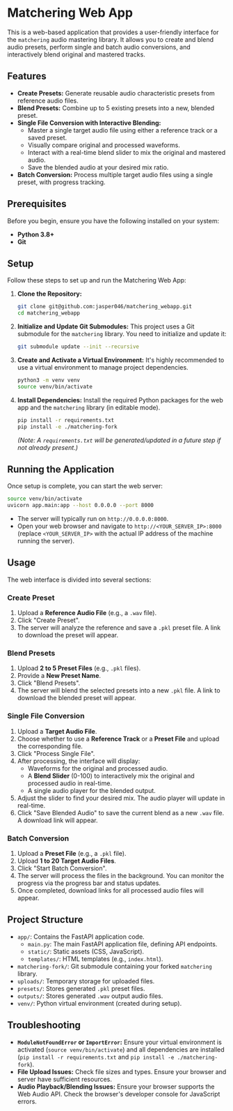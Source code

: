 # Matchering Web App

This is a web-based application that provides a user-friendly interface for the `matchering` audio mastering library. It allows you to create and blend audio presets, perform single and batch audio conversions, and interactively blend original and mastered tracks.

## Features

*   **Create Presets:** Generate reusable audio characteristic presets from reference audio files.
*   **Blend Presets:** Combine up to 5 existing presets into a new, blended preset.
*   **Single File Conversion with Interactive Blending:**
    *   Master a single target audio file using either a reference track or a saved preset.
    *   Visually compare original and processed waveforms.
    *   Interact with a real-time blend slider to mix the original and mastered audio.
    *   Save the blended audio at your desired mix ratio.
*   **Batch Conversion:** Process multiple target audio files using a single preset, with progress tracking.

## Prerequisites

Before you begin, ensure you have the following installed on your system:

*   **Python 3.8+**
*   **Git**

## Setup

Follow these steps to set up and run the Matchering Web App:

1.  **Clone the Repository:**
    ```bash
    git clone git@github.com:jasper046/matchering_webapp.git
    cd matchering_webapp
    ```

2.  **Initialize and Update Git Submodules:**
    This project uses a Git submodule for the `matchering` library. You need to initialize and update it:
    ```bash
    git submodule update --init --recursive
    ```

3.  **Create and Activate a Virtual Environment:**
    It's highly recommended to use a virtual environment to manage project dependencies.
    ```bash
    python3 -m venv venv
    source venv/bin/activate
    ```

4.  **Install Dependencies:**
    Install the required Python packages for the web app and the `matchering` library (in editable mode).
    ```bash
    pip install -r requirements.txt
    pip install -e ./matchering-fork
    ```
    *(Note: A `requirements.txt` will be generated/updated in a future step if not already present.)*

## Running the Application

Once setup is complete, you can start the web server:

```bash
source venv/bin/activate
uvicorn app.main:app --host 0.0.0.0 --port 8000
```

*   The server will typically run on `http://0.0.0.0:8000`.
*   Open your web browser and navigate to `http://<YOUR_SERVER_IP>:8000` (replace `<YOUR_SERVER_IP>` with the actual IP address of the machine running the server).

## Usage

The web interface is divided into several sections:

### Create Preset

1.  Upload a **Reference Audio File** (e.g., a `.wav` file).
2.  Click "Create Preset".
3.  The server will analyze the reference and save a `.pkl` preset file. A link to download the preset will appear.

### Blend Presets

1.  Upload **2 to 5 Preset Files** (e.g., `.pkl` files).
2.  Provide a **New Preset Name**.
3.  Click "Blend Presets".
4.  The server will blend the selected presets into a new `.pkl` file. A link to download the blended preset will appear.

### Single File Conversion

1.  Upload a **Target Audio File**.
2.  Choose whether to use a **Reference Track** or a **Preset File** and upload the corresponding file.
3.  Click "Process Single File".
4.  After processing, the interface will display:
    *   Waveforms for the original and processed audio.
    *   A **Blend Slider** (0-100) to interactively mix the original and processed audio in real-time.
    *   A single audio player for the blended output.
5.  Adjust the slider to find your desired mix. The audio player will update in real-time.
6.  Click "Save Blended Audio" to save the current blend as a new `.wav` file. A download link will appear.

### Batch Conversion

1.  Upload a **Preset File** (e.g., a `.pkl` file).
2.  Upload **1 to 20 Target Audio Files**.
3.  Click "Start Batch Conversion".
4.  The server will process the files in the background. You can monitor the progress via the progress bar and status updates.
5.  Once completed, download links for all processed audio files will appear.

## Project Structure

*   `app/`: Contains the FastAPI application code.
    *   `main.py`: The main FastAPI application file, defining API endpoints.
    *   `static/`: Static assets (CSS, JavaScript).
    *   `templates/`: HTML templates (e.g., `index.html`).
*   `matchering-fork/`: Git submodule containing your forked `matchering` library.
*   `uploads/`: Temporary storage for uploaded files.
*   `presets/`: Stores generated `.pkl` preset files.
*   `outputs/`: Stores generated `.wav` output audio files.
*   `venv/`: Python virtual environment (created during setup).

## Troubleshooting

*   **`ModuleNotFoundError` or `ImportError`:** Ensure your virtual environment is activated (`source venv/bin/activate`) and all dependencies are installed (`pip install -r requirements.txt` and `pip install -e ./matchering-fork`).
*   **File Upload Issues:** Check file sizes and types. Ensure your browser and server have sufficient resources.
*   **Audio Playback/Blending Issues:** Ensure your browser supports the Web Audio API. Check the browser's developer console for JavaScript errors.